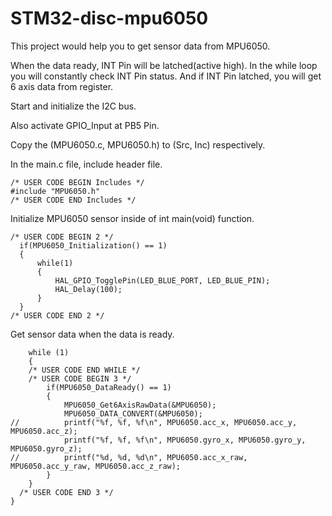 # STM32-disc-mpu6050

This project would help you to get sensor data from MPU6050.

When the data ready, INT Pin will be latched(active high).
In the while loop you will constantly check INT Pin status.
And if INT Pin latched, you will get 6 axis data from register.

Start and initialize the I2C bus.

Also activate GPIO_Input at PB5 Pin.

Copy the (MPU6050.c, MPU6050.h) to (Src, Inc) respectively.

In the main.c file, include header file.
```
/* USER CODE BEGIN Includes */
#include "MPU6050.h"
/* USER CODE END Includes */
```

Initialize MPU6050 sensor inside of int main(void) function.
  ```
  /* USER CODE BEGIN 2 */
	if(MPU6050_Initialization() == 1)
	{
		while(1)
		{
			HAL_GPIO_TogglePin(LED_BLUE_PORT, LED_BLUE_PIN);
			HAL_Delay(100);
		}
	}
  /* USER CODE END 2 */
  ```
 
Get sensor data when the data is ready.
```
	while (1)
	{
    /* USER CODE END WHILE */
    /* USER CODE BEGIN 3 */
		if(MPU6050_DataReady() == 1)
		{
			MPU6050_Get6AxisRawData(&MPU6050);
			MPU6050_DATA_CONVERT(&MPU6050);
//			printf("%f, %f, %f\n", MPU6050.acc_x, MPU6050.acc_y, MPU6050.acc_z);
			printf("%f, %f, %f\n", MPU6050.gyro_x, MPU6050.gyro_y, MPU6050.gyro_z);
//			printf("%d, %d, %d\n", MPU6050.acc_x_raw, MPU6050.acc_y_raw, MPU6050.acc_z_raw);
		}
	}
  /* USER CODE END 3 */
}
```
 
  

